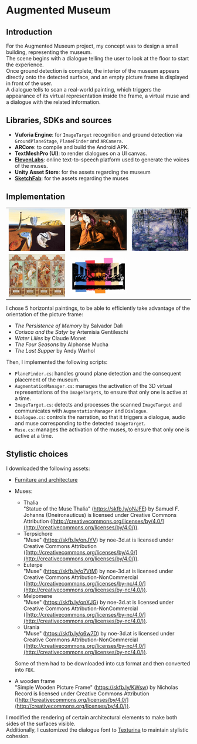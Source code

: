 # Augmented Museum

## Introduction

For the Augmented Museum project, my concept was to design a small building, representing the museum.  
The scene begins with a dialogue telling the user to look at the floor to start the experience.  
Once ground detection is complete, the interior of the museum appears directly onto the detected surface, and an empty picture frame is displayed in front of the user.  
A dialogue tells to scan a real-world painting, which triggers the appearance of its virtual representation inside the frame, a virtual muse and a dialogue with the related information.

## Libraries, SDKs and sources

- **Vuforia Engine**: for `ImageTarget` recognition and ground detection via `GroundPlaneStage`, `PlaneFinder` and `ARCamera`.
- **ARCore**: to compile and build the Android APK.
- **TextMeshPro (UI)**: to render dialogues on a UI canvas.
- [**ElevenLabs**](https://elevenlabs.io/text-to-speech): online text-to-speech platform used to generate the voices of the muses.
- **Unity Asset Store**: for the assets regarding the museum
- [**SketchFab**](https://sketchfab.com/feed): for the assets regarding the muses

## Implementation

<table>
  <tr>
    <td><img src="Assets/Editor/Vuforia/ImageTargetTextures/PaintingsAM/dali_scaled.jpg" alt="Dali" style="width:200px;"></td>
    <td><img src="Assets/Editor/Vuforia/ImageTargetTextures/PaintingsAM/gentileschi_scaled.jpg" alt="Gentileschi" style="width:200px;"></td>
    <td><img src="Assets/Editor/Vuforia/ImageTargetTextures/PaintingsAM/monet_scaled.jpg" alt="Monet" style="width:200px;"></td>
  </tr>
  <tr>
    <td><img src="Assets/Editor/Vuforia/ImageTargetTextures/PaintingsAM/mucha_scaled.jpg" alt="Mucha" style="width:200px;"></td>
    <td><img src="Assets/Editor/Vuforia/ImageTargetTextures/PaintingsAM/warhol_scaled.jpg" alt="Warhol" style="width:200px;"></td>
    <td></td>
  </tr>
</table>

I chose 5 horizontal paintings, to be able to efficiently take advantage of the orientation of the picture frame:

- *The Persistence of Memory* by Salvador Dalì
- *Corisca and the Satyr* by Artemisia Gentileschi
- *Water Lilies* by Claude Monet
- *The Four Seasons* by Alphonse Mucha
- *The Last Supper* by Andy Warhol

Then, I implemented the following scripts:

- `PlaneFinder.cs`: handles ground plane detection and the consequent placement of the museum.
- `AugmentationManager.cs`: manages the activation of the 3D virtual representations of the `ImageTargets`, to ensure that only one is active at a time.
- `ImageTarget.cs`: detects and processes the scanned `ImageTarget` and communicates with `AugmentationManager` and `Dialogue`.
- `Dialogue.cs`: controls the narration, so that it triggers a dialogue, audio and muse corresponding to the detected `ImageTarget`.
- `Muse.cs`: manages the activation of the muses, to ensure that only one is active at a time.

## Stylistic choices

I downloaded the following assets:

- [Furniture and architecture](https://assetstore.unity.com/packages/3d/environments/urban/modular-european-house-294289)
- Muses:
  - Thalia  
    "Statue of the Muse Thalia" (https://skfb.ly/oNJFE) by Samuel F. Johanns (Oneironauticus) is licensed under Creative Commons Attribution ([http://creativecommons.org/licenses/by/4.0/](http://creativecommons.org/licenses/by/4.0/)).
  - Terpsichore  
    "Muse" (https://skfb.ly/onJYV) by noe-3d.at is licensed under Creative Commons Attribution ([http://creativecommons.org/licenses/by/4.0/](http://creativecommons.org/licenses/by/4.0/)).
  - Euterpe  
    "Muse" (https://skfb.ly/o7VtM) by noe-3d.at is licensed under Creative Commons Attribution-NonCommercial ([http://creativecommons.org/licenses/by-nc/4.0/](http://creativecommons.org/licenses/by-nc/4.0/)).
  - Melpomene  
    "Muse" (https://skfb.ly/onXJG) by noe-3d.at is licensed under Creative Commons Attribution-NonCommercial ([http://creativecommons.org/licenses/by-nc/4.0/](http://creativecommons.org/licenses/by-nc/4.0/)).
  - Urania  
    "Muse" (https://skfb.ly/o6w7D) by noe-3d.at is licensed under Creative Commons Attribution-NonCommercial ([http://creativecommons.org/licenses/by-nc/4.0/](http://creativecommons.org/licenses/by-nc/4.0/)).

  Some of them had to be downloaded into `GLB` format and then converted into `FBX`.

- A wooden frame  
  "Simple Wooden Picture Frame" (https://skfb.ly/KWsw) by Nicholas Record is licensed under Creative Commons Attribution ([http://creativecommons.org/licenses/by/4.0/](http://creativecommons.org/licenses/by/4.0/)).

I modified the rendering of certain architectural elements to make both sides of the surfaces visible.  
Additionally, I customized the dialogue font to [Texturina](https://fonts.google.com/specimen/Texturina) to maintain stylistic cohesion.

